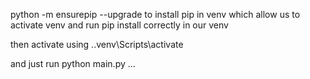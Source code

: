 python -m ensurepip --upgrade
to install pip in venv which allow us to activate venv and run pip install correctly in our venv

then activate using .\.venv\Scripts\activate

and just run python main.py ...
